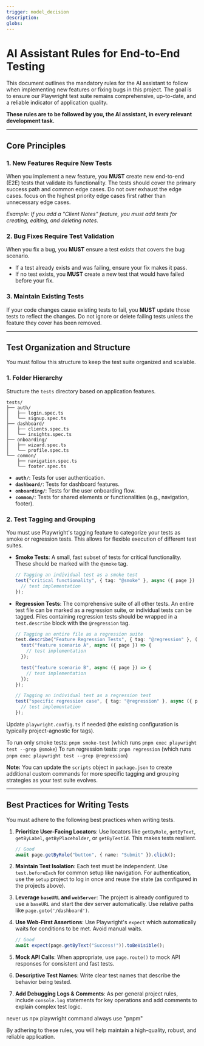 ```yaml
---
trigger: model_decision
description:
globs:
---
```


# AI Assistant Rules for End-to-End Testing

This document outlines the mandatory rules for the AI assistant to follow when implementing new features or fixing bugs in this project. The goal is to ensure our Playwright test suite remains comprehensive, up-to-date, and a reliable indicator of application quality.

**These rules are to be followed by you, the AI assistant, in every relevant development task.**

---

## Core Principles

### 1. New Features Require New Tests

When you implement a new feature, you **MUST** create new end-to-end (E2E) tests that validate its functionality. The tests should cover the primary success path and common edge cases.
Do not over exhaust the edge cases. focus on the highest priority edge cases first rather than unnecessary edge cases.

_Example: If you add a "Client Notes" feature, you must add tests for creating, editing, and deleting notes._

### 2. Bug Fixes Require Test Validation

When you fix a bug, you **MUST** ensure a test exists that covers the bug scenario.

- If a test already exists and was failing, ensure your fix makes it pass.
- If no test exists, you **MUST** create a new test that would have failed before your fix.

### 3. Maintain Existing Tests

If your code changes cause existing tests to fail, you **MUST** update those tests to reflect the changes. Do not ignore or delete failing tests unless the feature they cover has been removed.

---

## Test Organization and Structure

You must follow this structure to keep the test suite organized and scalable.

### 1. Folder Hierarchy

Structure the `tests` directory based on application features.

```
tests/
├── auth/
│   ├── login.spec.ts
│   └── signup.spec.ts
├── dashboard/
│   ├── clients.spec.ts
│   └── insights.spec.ts
├── onboarding/
│   ├── wizard.spec.ts
│   └── profile.spec.ts
└── common/
    ├── navigation.spec.ts
    └── footer.spec.ts
```

- **`auth/`**: Tests for user authentication.
- **`dashboard/`**: Tests for dashboard features.
- **`onboarding/`**: Tests for the user onboarding flow.
- **`common/`**: Tests for shared elements or functionalities (e.g., navigation, footer).

### 2. Test Tagging and Grouping

You must use Playwright's tagging feature to categorize your tests as smoke or regression tests. This allows for flexible execution of different test suites.

- **Smoke Tests**: A small, fast subset of tests for critical functionality. These should be marked with the `@smoke` tag.

  ```typescript
  // Tagging an individual test as a smoke test
  test("critical functionality", { tag: "@smoke" }, async ({ page }) => {
    // test implementation
  });
  ```

- **Regression Tests**: The comprehensive suite of all other tests. An entire test file can be marked as a regression suite, or individual tests can be tagged. Files containing regression tests should be wrapped in a `test.describe` block with the `@regression` tag.

  ```typescript
  // Tagging an entire file as a regression suite
  test.describe("Feature Regression Tests", { tag: "@regression" }, () => {
    test("feature scenario A", async ({ page }) => {
      // test implementation
    });

    test("feature scenario B", async ({ page }) => {
      // test implementation
    });
  });

  // Tagging an individual test as a regression test
  test("specific regression case", { tag: "@regression" }, async ({ page }) => {
    // test implementation
  });
  ```

Update `playwright.config.ts` if needed (the existing configuration is typically project-agnostic for tags).

To run only smoke tests: `pnpm smoke-test` (which runs `pnpm exec playwright test --grep @smoke`)
To run regression tests: `pnpm regression` (which runs `pnpm exec playwright test --grep @regression`)

**Note:** You can update the `scripts` object in `package.json` to create additional custom commands for more specific tagging and grouping strategies as your test suite evolves.

---

## Best Practices for Writing Tests

You must adhere to the following best practices when writing tests.

1.  **Prioritize User-Facing Locators**: Use locators like `getByRole`, `getByText`, `getByLabel`, `getByPlaceholder`, or `getByTestId`. This makes tests resilient.

    ```typescript
    // Good
    await page.getByRole("button", { name: "Submit" }).click();
    ```

2.  **Maintain Test Isolation**: Each test must be independent. Use `test.beforeEach` for common setup like navigation. For authentication, use the `setup` project to log in once and reuse the state (as configured in the projects above).

3.  **Leverage `baseURL` and `webServer`**: The project is already configured to use a `baseURL` and start the dev server automatically. Use relative paths like `page.goto('/dashboard')`.

4.  **Use Web-First Assertions**: Use Playwright's `expect` which automatically waits for conditions to be met. Avoid manual waits.

    ```typescript
    // Good
    await expect(page.getByText("Success!")).toBeVisible();
    ```

5.  **Mock API Calls**: When appropriate, use `page.route()` to mock API responses for consistent and fast tests.

6.  **Descriptive Test Names**: Write clear test names that describe the behavior being tested.

7.  **Add Debugging Logs & Comments**: As per general project rules, include `console.log` statements for key operations and add comments to explain complex test logic.

never us npx playwright command always use "pnpm"

By adhering to these rules, you will help maintain a high-quality, robust, and reliable application.
